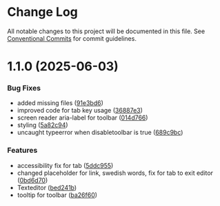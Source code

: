 # Change Log

All notable changes to this project will be documented in this file.
See [Conventional Commits](https://conventionalcommits.org) for commit guidelines.

# 1.1.0 (2025-06-03)

### Bug Fixes

- added missing files ([91e3bd6](https://github.com/Sundsvallskommun/web-shared-components/commit/91e3bd6ccd9b3076edbe6dfe091d8d468dc72522))
- improved code for tab key usage ([36887e3](https://github.com/Sundsvallskommun/web-shared-components/commit/36887e3282f9b953598735ce1d600044f912fdb8))
- screen reader aria-label for toolbar ([014d766](https://github.com/Sundsvallskommun/web-shared-components/commit/014d7669e9f65e145b40c660cf2e1f17e76aa883))
- styling ([5a82c94](https://github.com/Sundsvallskommun/web-shared-components/commit/5a82c94dd55959950f153792463c029a7b6b7060))
- uncaught typeerror when disabletoolbar is true ([689c9bc](https://github.com/Sundsvallskommun/web-shared-components/commit/689c9bcdf1f834a767db2cac7983286dc85599bf))

### Features

- accessibility fix for tab ([5ddc955](https://github.com/Sundsvallskommun/web-shared-components/commit/5ddc9552c5a9ae28dbef22dae21f6596232c8839))
- changed placeholder for link, swedish words, fix for tab to exit editor ([0bd6d70](https://github.com/Sundsvallskommun/web-shared-components/commit/0bd6d705c527d54308ae7d239892ce07340eaad4))
- Texteditor ([bed241b](https://github.com/Sundsvallskommun/web-shared-components/commit/bed241ba86a6536870c0150ee45ad5a66d2f7a1d))
- tooltip for toolbar ([ba26f60](https://github.com/Sundsvallskommun/web-shared-components/commit/ba26f60dc464a343d85397c5656de6aa28f964b4))
